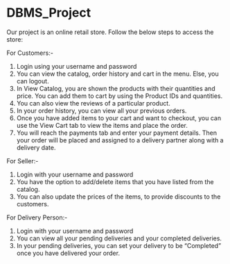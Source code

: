 # DBMS_Project

Our project is an online retail store. Follow the below steps to access the store:  

For Customers:-
1. Login using your username and password
2. You can view the catalog, order history and cart in the menu. Else, you can logout.
3. In View Catalog, you are shown the products with their quantities and price. You can add
them to cart by using the Product IDs and quantities.
4. You can also view the reviews of a particular product.
5. In your order history, you can view all your previous orders.
6. Once you have added items to your cart and want to checkout, you can use the View
Cart tab to view the items and place the order.
7. You will reach the payments tab and enter your payment details. Then your order will be
placed and assigned to a delivery partner along with a delivery date.

For Seller:-
1. Login with your username and password
2. You have the option to add/delete items that you have listed from the catalog.
3. You can also update the prices of the items, to provide discounts to the customers.
   
For Delivery Person:-
1. Login with your username and password
2. You can view all your pending deliveries and your completed deliveries.
3. In your pending deliveries, you can set your delivery to be “Completed” once you have
delivered your order.
